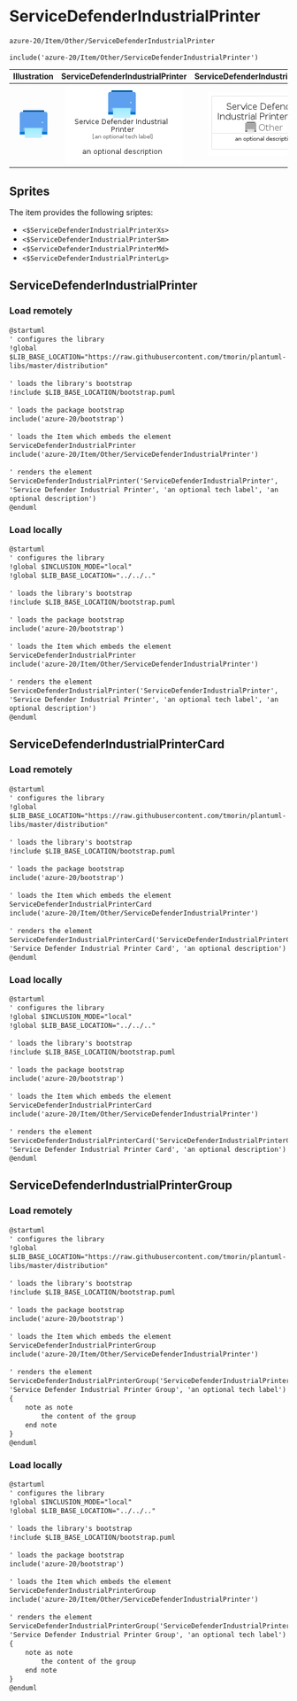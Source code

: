 # ServiceDefenderIndustrialPrinter


```text
azure-20/Item/Other/ServiceDefenderIndustrialPrinter
```

```text
include('azure-20/Item/Other/ServiceDefenderIndustrialPrinter')
```



| Illustration | ServiceDefenderIndustrialPrinter | ServiceDefenderIndustrialPrinterCard | ServiceDefenderIndustrialPrinterGroup |
| :---: | :---: | :---: | :---: |
| ![illustration for Illustration](../../../azure-20/Item/Other/ServiceDefenderIndustrialPrinter.png) | ![illustration for ServiceDefenderIndustrialPrinter](../../../azure-20/Item/Other/ServiceDefenderIndustrialPrinter.Local.png) | ![illustration for ServiceDefenderIndustrialPrinterCard](../../../azure-20/Item/Other/ServiceDefenderIndustrialPrinterCard.Local.png) | ![illustration for ServiceDefenderIndustrialPrinterGroup](../../../azure-20/Item/Other/ServiceDefenderIndustrialPrinterGroup.Local.png) |



## Sprites
The item provides the following sriptes:

- `<$ServiceDefenderIndustrialPrinterXs>`
- `<$ServiceDefenderIndustrialPrinterSm>`
- `<$ServiceDefenderIndustrialPrinterMd>`
- `<$ServiceDefenderIndustrialPrinterLg>`





## ServiceDefenderIndustrialPrinter

### Load remotely
```plantuml
@startuml
' configures the library
!global $LIB_BASE_LOCATION="https://raw.githubusercontent.com/tmorin/plantuml-libs/master/distribution"

' loads the library's bootstrap
!include $LIB_BASE_LOCATION/bootstrap.puml

' loads the package bootstrap
include('azure-20/bootstrap')

' loads the Item which embeds the element ServiceDefenderIndustrialPrinter
include('azure-20/Item/Other/ServiceDefenderIndustrialPrinter')

' renders the element
ServiceDefenderIndustrialPrinter('ServiceDefenderIndustrialPrinter', 'Service Defender Industrial Printer', 'an optional tech label', 'an optional description')
@enduml
```

### Load locally
```plantuml
@startuml
' configures the library
!global $INCLUSION_MODE="local"
!global $LIB_BASE_LOCATION="../../.."

' loads the library's bootstrap
!include $LIB_BASE_LOCATION/bootstrap.puml

' loads the package bootstrap
include('azure-20/bootstrap')

' loads the Item which embeds the element ServiceDefenderIndustrialPrinter
include('azure-20/Item/Other/ServiceDefenderIndustrialPrinter')

' renders the element
ServiceDefenderIndustrialPrinter('ServiceDefenderIndustrialPrinter', 'Service Defender Industrial Printer', 'an optional tech label', 'an optional description')
@enduml
```

## ServiceDefenderIndustrialPrinterCard

### Load remotely
```plantuml
@startuml
' configures the library
!global $LIB_BASE_LOCATION="https://raw.githubusercontent.com/tmorin/plantuml-libs/master/distribution"

' loads the library's bootstrap
!include $LIB_BASE_LOCATION/bootstrap.puml

' loads the package bootstrap
include('azure-20/bootstrap')

' loads the Item which embeds the element ServiceDefenderIndustrialPrinterCard
include('azure-20/Item/Other/ServiceDefenderIndustrialPrinter')

' renders the element
ServiceDefenderIndustrialPrinterCard('ServiceDefenderIndustrialPrinterCard', 'Service Defender Industrial Printer Card', 'an optional description')
@enduml
```

### Load locally
```plantuml
@startuml
' configures the library
!global $INCLUSION_MODE="local"
!global $LIB_BASE_LOCATION="../../.."

' loads the library's bootstrap
!include $LIB_BASE_LOCATION/bootstrap.puml

' loads the package bootstrap
include('azure-20/bootstrap')

' loads the Item which embeds the element ServiceDefenderIndustrialPrinterCard
include('azure-20/Item/Other/ServiceDefenderIndustrialPrinter')

' renders the element
ServiceDefenderIndustrialPrinterCard('ServiceDefenderIndustrialPrinterCard', 'Service Defender Industrial Printer Card', 'an optional description')
@enduml
```

## ServiceDefenderIndustrialPrinterGroup

### Load remotely
```plantuml
@startuml
' configures the library
!global $LIB_BASE_LOCATION="https://raw.githubusercontent.com/tmorin/plantuml-libs/master/distribution"

' loads the library's bootstrap
!include $LIB_BASE_LOCATION/bootstrap.puml

' loads the package bootstrap
include('azure-20/bootstrap')

' loads the Item which embeds the element ServiceDefenderIndustrialPrinterGroup
include('azure-20/Item/Other/ServiceDefenderIndustrialPrinter')

' renders the element
ServiceDefenderIndustrialPrinterGroup('ServiceDefenderIndustrialPrinterGroup', 'Service Defender Industrial Printer Group', 'an optional tech label') {
    note as note
        the content of the group
    end note
}
@enduml
```

### Load locally
```plantuml
@startuml
' configures the library
!global $INCLUSION_MODE="local"
!global $LIB_BASE_LOCATION="../../.."

' loads the library's bootstrap
!include $LIB_BASE_LOCATION/bootstrap.puml

' loads the package bootstrap
include('azure-20/bootstrap')

' loads the Item which embeds the element ServiceDefenderIndustrialPrinterGroup
include('azure-20/Item/Other/ServiceDefenderIndustrialPrinter')

' renders the element
ServiceDefenderIndustrialPrinterGroup('ServiceDefenderIndustrialPrinterGroup', 'Service Defender Industrial Printer Group', 'an optional tech label') {
    note as note
        the content of the group
    end note
}
@enduml
```

